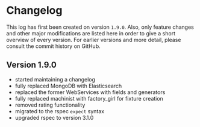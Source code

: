 Changelog
=========

This log has first been created on version `1.9.0`. Also, only feature changes
and other major modifications are listed here in order to give a short overview
of every version. For earlier versions and more detail, please consult the
commit history on GitHub.

Version 1.9.0
-------------

* started maintaining a changelog
* fully replaced MongoDB with Elasticsearch
* replaced the former WebServices with fields and generators
* fully replaced machinist with factory_girl for fixture creation
* removed rating functionality
* migrated to the rspec `expect` syntax
* upgraded rspec to version 3.1.0